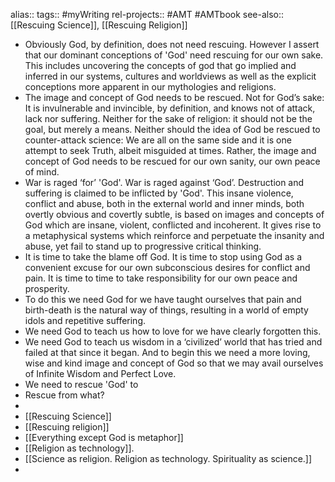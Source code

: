 alias::
tags:: #myWriting
rel-projects:: #AMT #AMTbook
see-also:: [[Rescuing Science]], [[Rescuing Religion]]

- Obviously God, by definition, does not need rescuing. However I assert that our dominant conceptions of 'God' need rescuing for our own sake. This includes uncovering the concepts of god that go implied and inferred in our systems, cultures and worldviews as well as the explicit conceptions more apparent in our mythologies and religions.
- The image and concept of God needs to be rescued. Not for God’s sake: It is invulnerable and invincible, by definition, and knows not of attack, lack nor suffering. Neither for the sake of religion: it should not be the goal, but merely a means. Neither should the idea of God be rescued to counter-attack science: We are all on the same side and it is one attempt to seek Truth, albeit misguided at times. Rather, the image and concept of God needs to be rescued for our own sanity, our own peace of mind.
- War is raged ‘for’ 'God'. War is raged against ‘God’. Destruction and suffering is claimed to be inflicted by 'God'. This insane violence, conflict and abuse, both in the external world and inner minds, both overtly obvious and covertly subtle, is based on images and concepts of God which are insane, violent, conflicted and incoherent. It gives rise to a metaphysical systems which reinforce and perpetuate the insanity and abuse, yet fail to stand up to progressive critical thinking.
- It is time to take the blame off God. It is time to stop using God as a convenient excuse for our own subconscious desires for conflict and pain. It is time to time to take responsibility for our own peace and prosperity.
- To do this we need God for we have taught ourselves that pain and birth-death is the natural way of things, resulting in a world of empty idols and repetitive suffering.
- We need God to teach us how to love for we have clearly forgotten this.
- We need God to teach us wisdom in a ‘civilized’ world that has tried and failed at that since it began. And to begin this we need a more loving, wise and kind image and concept of God so that we may avail ourselves of Infinite Wisdom and Perfect Love.
- We need to rescue 'God' to
- Rescue from what?
-
- [[Rescuing Science]]
- [[Rescuing religion]]
- [[Everything except God is metaphor]]
- [[Religion as technology]].
- [[Science as religion. Religion as technology. Spirituality as science.]]
-
